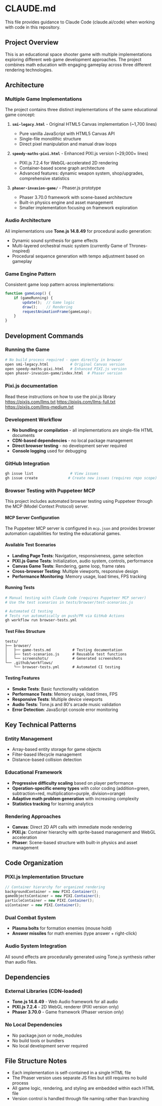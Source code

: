 # CLAUDE.md

This file provides guidance to Claude Code (claude.ai/code) when working with code in this repository.

## Project Overview

This is an educational space shooter game with multiple implementations exploring different web game development approaches. The project combines math education with engaging gameplay across three different rendering technologies.

## Architecture

### Multiple Game Implementations

The project contains three distinct implementations of the same educational game concept:

1. **`smi-legacy.html`** - Original HTML5 Canvas implementation (~1,700 lines)
   - Pure vanilla JavaScript with HTML5 Canvas API
   - Single-file monolithic structure
   - Direct pixel manipulation and manual draw loops

2. **`speedy-maths-pixi.html`** - Enhanced PIXI.js version (~29,000+ lines)
   - PIXI.js 7.2.4 for WebGL-accelerated 2D rendering
   - Container-based scene graph architecture
   - Advanced features: dynamic weapon system, shop/upgrades, comprehensive statistics

3. **`phaser-invasion-game/`** - Phaser.js prototype
   - Phaser 3.70.0 framework with scene-based architecture
   - Built-in physics engine and asset management
   - Smaller implementation focusing on framework exploration

### Audio Architecture

All implementations use **Tone.js 14.8.49** for procedural audio generation:
- Dynamic sound synthesis for game effects
- Multi-layered orchestral music system (currently Game of Thrones-inspired)
- Procedural sequence generation with tempo adjustment based on gameplay

### Game Engine Pattern

Consistent game loop pattern across implementations:
```javascript
function gameLoop() {
    if (gameRunning) {
        update();  // Game logic
        draw();    // Rendering
        requestAnimationFrame(gameLoop);
    }
}
```

## Development Commands

### Running the Game
```bash
# No build process required - open directly in browser
open smi-legacy.html          # Original Canvas version
open speedy-maths-pixi.html   # Enhanced PIXI.js version
open phaser-invasion-game/index.html  # Phaser version
```
### Pixi.js documentation

Read these instructions on how to use the pixi.js library
https://pixijs.com/llms.txt
https://pixijs.com/llms-full.txt
https://pixijs.com/llms-medium.txt


### Development Workflow
- **No bundling or compilation** - all implementations are single-file HTML documents
- **CDN-based dependencies** - no local package management
- **Direct browser testing** - no development server required
- **Console logging** used for debugging

### GitHub Integration
```bash
gh issue list                 # View issues
gh issue create              # Create new issues (requires repo scope)
```

### Browser Testing with Puppeteer MCP

This project includes automated browser testing using Puppeteer through the MCP (Model Context Protocol) server.

#### MCP Server Configuration
The Puppeteer MCP server is configured in `mcp.json` and provides browser automation capabilities for testing the educational games.

#### Available Test Scenarios
- **Landing Page Tests**: Navigation, responsiveness, game selection
- **PIXI.js Game Tests**: Initialization, audio system, controls, performance
- **Canvas Game Tests**: Rendering, game loop, frame rates
- **Cross-browser Testing**: Multiple viewports, responsive design
- **Performance Monitoring**: Memory usage, load times, FPS tracking

#### Running Tests
```bash
# Manual testing with Claude Code (requires Puppeteer MCP server)
# Use the test scenarios in tests/browser/test-scenarios.js

# Automated CI testing
# Tests run automatically on push/PR via GitHub Actions
gh workflow run browser-tests.yml
```

#### Test Files Structure
```
tests/
├── browser/
│   ├── game-tests.md          # Testing documentation
│   ├── test-scenarios.js      # Reusable test functions
│   └── screenshots/           # Generated screenshots
└── .github/workflows/
    └── browser-tests.yml      # Automated CI testing
```

#### Testing Features
- **Smoke Tests**: Basic functionality validation
- **Performance Tests**: Memory usage, load times, FPS
- **Responsive Tests**: Multiple device viewports
- **Audio Tests**: Tone.js and 80's arcade music validation
- **Error Detection**: JavaScript console error monitoring

## Key Technical Patterns

### Entity Management
- Array-based entity storage for game objects
- Filter-based lifecycle management
- Distance-based collision detection

### Educational Framework
- **Progressive difficulty scaling** based on player performance
- **Operation-specific enemy types** with color coding (addition=green, subtraction=red, multiplication=purple, division=orange)
- **Adaptive math problem generation** with increasing complexity
- **Statistics tracking** for learning analytics

### Rendering Approaches
- **Canvas**: Direct 2D API calls with immediate mode rendering
- **PIXI.js**: Container hierarchy with sprite-based management and WebGL acceleration
- **Phaser**: Scene-based structure with built-in physics and asset management

## Code Organization

### PIXI.js Implementation Structure
```javascript
// Container hierarchy for organized rendering
backgroundContainer = new PIXI.Container();
gameObjectsContainer = new PIXI.Container();
particleContainer = new PIXI.Container();
uiContainer = new PIXI.Container();
```

### Dual Combat System
- **Plasma bolts** for formation enemies (mouse hold)
- **Answer missiles** for math enemies (type answer + right-click)

### Audio System Integration
All sound effects are procedurally generated using Tone.js synthesis rather than audio files.

## Dependencies

### External Libraries (CDN-loaded)
- **Tone.js 14.8.49** - Web Audio framework for all audio
- **PIXI.js 7.2.4** - 2D WebGL renderer (PIXI version only)
- **Phaser 3.70.0** - Game framework (Phaser version only)

### No Local Dependencies
- No package.json or node_modules
- No build tools or bundlers
- No local development server required

## File Structure Notes

- Each implementation is self-contained in a single HTML file
- The Phaser version uses separate JS files but still requires no build process
- All game logic, rendering, and styling are embedded within each HTML file
- Version control is handled through file naming rather than branching